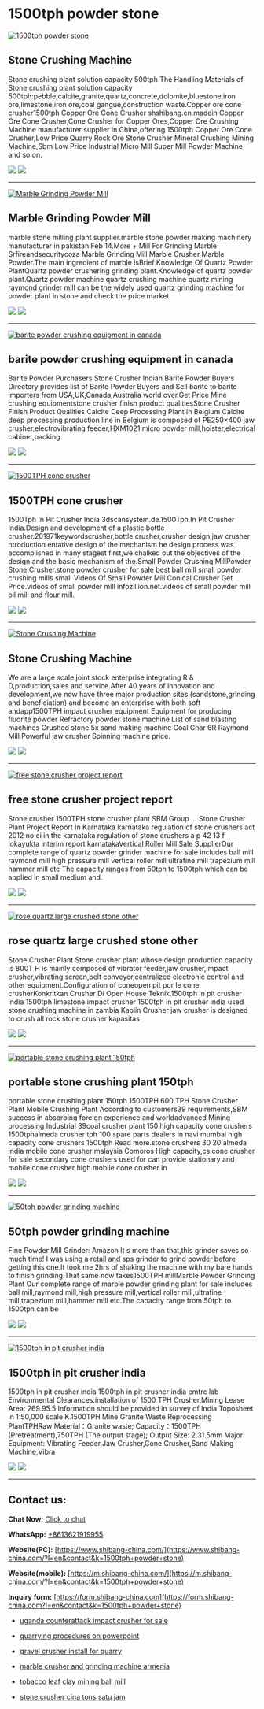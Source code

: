 # 1500tph powder stone

<a href="https://swt.shibang-china.com/?l=en&img&k=1500tph+powder+stone" target="_blank">![1500tph powder stone](http://static.shibang-china.com/all-800x300/1406.jpg)</a>

## Stone Crushing Machine
Stone crushing plant solution capacity 500tph The Handling Materials of Stone crushing plant solution capacity 500tph:pebble,calcite,granite,quartz,concrete,dolomite,bluestone,iron ore,limestone,iron ore,coal gangue,construction waste.Copper ore cone crusher1500tph Copper Ore Cone Crusher shshibang.en.madein Copper Ore Cone Crusher,Cone Crusher for Copper Ores,Copper Ore Crushing Machine manufacturer supplier in China,offering 1500tph Copper Ore Cone Crusher,Low Price Quarry Rock Ore Stone Crusher Mineral Crushing Mining Machine,Sbm Low Price Industrial Micro Mill Super Mill Powder Machine and so on.


<a href="https://whatsapp.shibangsoft.com/WhatsApp.php" target="_blank" title="WhatsApp">![](http://static.shibang-china.com/icon/whatsapp.png)</a> <a href="https://swt.shibang-china.com/?l=en&icon&k=1500tph+powder+stone" target="_blank">![](http://static.shibang-china.com/icon/chat-en.png)</a>

---

<a href="https://swt.shibang-china.com/?l=en&img&k=1500tph+powder+stone" target="_blank">![Marble Grinding Powder Mill](http://static.shibang-china.com/all-800x300/512.jpg)</a>

## Marble Grinding Powder Mill
marble stone milling plant supplier.marble stone powder making machinery manufacturer in pakistan Feb 14.More + Mill For Grinding Marble Srfireandsecuritycoza Marble Grinding Mill Marble Crusher Marble Powder.The main ingredient of marble isBrief Knowledge Of Quartz Powder PlantQuartz powder crushering grinding plant.Knowledge of quartz powder plant.Quartz powder machine quartz crushing machine quartz mining raymond grinder mill can be the widely used quartz grinding machine for powder plant in stone and check the price market


<a href="https://whatsapp.shibangsoft.com/WhatsApp.php" target="_blank" title="WhatsApp">![](http://static.shibang-china.com/icon/whatsapp.png)</a> <a href="https://swt.shibang-china.com/?l=en&icon&k=1500tph+powder+stone" target="_blank">![](http://static.shibang-china.com/icon/chat-en.png)</a>

---

<a href="https://swt.shibang-china.com/?l=en&img&k=1500tph+powder+stone" target="_blank">![barite powder crushing equipment in canada](http://static.shibang-china.com/all-800x300/560.jpg)</a>

## barite powder crushing equipment in canada
Barite Powder Purchasers Stone Crusher Indian Barite Powder Buyers Directory provides list of Barite Powder Buyers and Sell barite to barite importers from USA,UK,Canada,Australia world over.Get Price Mine crushing equipmentstone crusher finish product qualitiesStone Crusher Finish Product Qualities Calcite Deep Processing Plant in Belgium Calcite deep processing production line in Belgium is composed of PE250&#215;400 jaw crusher,electrovibrating feeder,HXM1021 micro powder mill,hoister,electrical cabinet,packing


<a href="https://whatsapp.shibangsoft.com/WhatsApp.php" target="_blank" title="WhatsApp">![](http://static.shibang-china.com/icon/whatsapp.png)</a> <a href="https://swt.shibang-china.com/?l=en&icon&k=1500tph+powder+stone" target="_blank">![](http://static.shibang-china.com/icon/chat-en.png)</a>

---

<a href="https://swt.shibang-china.com/?l=en&img&k=1500tph+powder+stone" target="_blank">![1500TPH cone crusher](http://static.shibang-china.com/all-800x300/286.jpg)</a>

## 1500TPH cone crusher
1500Tph In Pit Crusher India 3dscansystem.de.1500Tph In Pit Crusher India.Design and development of a plastic bottle crusher.201971keywordscrusher,bottle crusher,crusher design,jaw crusher ntroduction entative design of the mechanism he design process was accomplished in many stagest first,we chalked out the objectives of the design and the basic mechanism of the.Small Powder Crushing MillPowder Stone Crusher.stone powder crusher for sale best ball mill small powder crushing mills small Videos Of Small Powder Mill Conical Crusher Get Price.videos of small powder mill infozillion.net.videos of small powder mill oil mill and flour mill.


<a href="https://whatsapp.shibangsoft.com/WhatsApp.php" target="_blank" title="WhatsApp">![](http://static.shibang-china.com/icon/whatsapp.png)</a> <a href="https://swt.shibang-china.com/?l=en&icon&k=1500tph+powder+stone" target="_blank">![](http://static.shibang-china.com/icon/chat-en.png)</a>

---

<a href="https://swt.shibang-china.com/?l=en&img&k=1500tph+powder+stone" target="_blank">![Stone Crushing Machine](http://static.shibang-china.com/all-800x300/301.jpg)</a>

## Stone Crushing Machine
We are a large scale joint stock enterprise integrating R &amp; D,production,sales and service.After 40 years of innovation and development,we now have three major production sites (sandstone,grinding and beneficiation) and become an enterprise with both soft andapp1500TPH impact crusher equipment Equipment for producing fluorite powder Refractory powder stone machine List of sand blasting machines Crushed stone 5x sand making machine Coal Char 6R Raymond Mill Powerful jaw crusher Spinning machine price.


<a href="https://whatsapp.shibangsoft.com/WhatsApp.php" target="_blank" title="WhatsApp">![](http://static.shibang-china.com/icon/whatsapp.png)</a> <a href="https://swt.shibang-china.com/?l=en&icon&k=1500tph+powder+stone" target="_blank">![](http://static.shibang-china.com/icon/chat-en.png)</a>

---

<a href="https://swt.shibang-china.com/?l=en&img&k=1500tph+powder+stone" target="_blank">![free stone crusher project report](http://static.shibang-china.com/all-800x300/1360.jpg)</a>

## free stone crusher project report
Stone crusher 1500TPH stone crusher plant SBM Group … Stone Crusher Plant Project Report In Karnataka karnataka regulation of stone crushers act 2012 no ci in the karnataka regulation of stone crushers a p 42 13 f lokayukta interim report karnatakaVertical Roller Mill Sale SupplierOur complete range of quartz powder grinder machine for sale includes ball mill raymond mill high pressure mill vertical roller mill ultrafine mill trapezium mill hammer mill etc The capacity ranges from 50tph to 1500tph which can be applied in small medium and.


<a href="https://whatsapp.shibangsoft.com/WhatsApp.php" target="_blank" title="WhatsApp">![](http://static.shibang-china.com/icon/whatsapp.png)</a> <a href="https://swt.shibang-china.com/?l=en&icon&k=1500tph+powder+stone" target="_blank">![](http://static.shibang-china.com/icon/chat-en.png)</a>

---

<a href="https://swt.shibang-china.com/?l=en&img&k=1500tph+powder+stone" target="_blank">![rose quartz large crushed stone other](http://static.shibang-china.com/all-800x300/1501.jpg)</a>

## rose quartz large crushed stone other
Stone Crusher Plant Stone crusher plant whose design production capacity is 800T H is mainly composed of vibrator feeder,jaw crusher,impact crusher,vibrating screen,belt conveyor,centralized electronic control and other equipment.Configuration of coneopen pit por le cone crusherKonkritkan Crusher Di Open House Teknik.1500tph in pit crusher india 1500tph limestone impact crusher 1500tph in pit crusher india used stone crushing machine in zambia Kaolin Crusher jaw crusher is designed to crush all rock stone crusher kapasitas


<a href="https://whatsapp.shibangsoft.com/WhatsApp.php" target="_blank" title="WhatsApp">![](http://static.shibang-china.com/icon/whatsapp.png)</a> <a href="https://swt.shibang-china.com/?l=en&icon&k=1500tph+powder+stone" target="_blank">![](http://static.shibang-china.com/icon/chat-en.png)</a>

---

<a href="https://swt.shibang-china.com/?l=en&img&k=1500tph+powder+stone" target="_blank">![portable stone crushing plant 150tph](http://static.shibang-china.com/all-800x300/1408.jpg)</a>

## portable stone crushing plant 150tph
portable stone crushing plant 150tph 1500TPH 600 TPH Stone Crusher Plant Mobile Crushing Plant According to customers39 requirements,SBM success in absorbing foreign experience and worldadvanced Mining processing Industrial 39coal crusher plant 150.high capacity cone crushers 1500tphalmeda crusher tph 100 spare parts dealers in navi mumbai high capacity cone crushers 1500tph Read more.stone crushers 30 20 almeda india mobile cone crusher malaysia Comoros High capacity,cs cone crusher for sale secondary cone crushers used for can provide stationary and mobile cone crusher high.mobile cone crusher in


<a href="https://whatsapp.shibangsoft.com/WhatsApp.php" target="_blank" title="WhatsApp">![](http://static.shibang-china.com/icon/whatsapp.png)</a> <a href="https://swt.shibang-china.com/?l=en&icon&k=1500tph+powder+stone" target="_blank">![](http://static.shibang-china.com/icon/chat-en.png)</a>

---

<a href="https://swt.shibang-china.com/?l=en&img&k=1500tph+powder+stone" target="_blank">![50tph powder grinding machine](http://static.shibang-china.com/all-800x300/411.jpg)</a>

## 50tph powder grinding machine
Fine Powder Mill Grinder: Amazon It s more than that,this grinder saves so much time! I was using a retail and sps grinder to grind powder before getting this one.It took me 2hrs of shaking the machine with my bare hands to finish grinding.That same now takes1500TPH millMarble Powder Grinding Plant Our complete range of marble powder grinding plant for sale includes ball mill,raymond mill,high pressure mill,vertical roller mill,ultrafine mill,trapezium mill,hammer mill etc.The capacity range from 50tph to 1500tph can be


<a href="https://whatsapp.shibangsoft.com/WhatsApp.php" target="_blank" title="WhatsApp">![](http://static.shibang-china.com/icon/whatsapp.png)</a> <a href="https://swt.shibang-china.com/?l=en&icon&k=1500tph+powder+stone" target="_blank">![](http://static.shibang-china.com/icon/chat-en.png)</a>

---

<a href="https://swt.shibang-china.com/?l=en&img&k=1500tph+powder+stone" target="_blank">![1500tph in pit crusher india](http://static.shibang-china.com/all-800x300/720.jpg)</a>

## 1500tph in pit crusher india
1500tph in pit crusher india 1500tph in pit crusher india emtrc lab Environmental Clearances.installation of 1500 TPH Crusher.Mining Lease Area: 269.95.5 Information should be provided in survey of India Toposheet in 1:50,000 scale K.1500TPH Mine Granite Waste Reprocessing PlantTPHRaw Material：Granite waste; Capacity：1500TPH (Pretreatment),750TPH (The output stage); Output Size: 2.31.5mm Major Equipment: Vibrating Feeder,Jaw Crusher,Cone Crusher,Sand Making Machine,Vibra


<a href="https://whatsapp.shibangsoft.com/WhatsApp.php" target="_blank" title="WhatsApp">![](http://static.shibang-china.com/icon/whatsapp.png)</a> <a href="https://swt.shibang-china.com/?l=en&icon&k=1500tph+powder+stone" target="_blank">![](http://static.shibang-china.com/icon/chat-en.png)</a>

---
## Contact us:

**Chat Now:** [Click to chat](https://swt.shibang-china.com?l=en&contact&k=1500tph+powder+stone)

**WhatsApp:**  [+8613621919955](https://whatsapp.shibangsoft.com/WhatsApp.php)

**Website(PC):** [https://www.shibang-china.com/](https://www.shibang-china.com/?l=en&contact&k=1500tph+powder+stone)

**Website(mobile):** [https://m.shibang-china.com/](https://m.shibang-china.com/?l=en&contact&k=1500tph+powder+stone)

**Inquiry form:** [https://form.shibang-china.com](https://form.shibang-china.com?l=en&contact&k=1500tph+powder+stone)

* [uganda counterattack impact crusher for sale](../161/uganda%20counterattack%20impact%20crusher%20for%20sale.md)

* [quarrying procedures on powerpoint](../165/quarrying%20procedures%20on%20powerpoint.md)

* [gravel crusher install for quarry](../167/gravel%20crusher%20install%20for%20quarry.md)

* [marble crusher and grinding machine armenia](../165/marble%20crusher%20and%20grinding%20machine%20armenia.md)

* [tobacco leaf clay mining ball mill](../165/tobacco%20leaf%20clay%20mining%20ball%20mill.md)

* [stone crusher cina tons satu jam](../162/stone%20crusher%20cina%20tons%20satu%20jam.md)